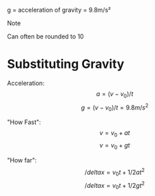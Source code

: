 g = acceleration of gravity = 9.8m/s²
> [!NOTE] 
> Can often be rounded to 10

# Substituting Gravity
Acceleration:
$$a = (v-v_0)/t$$
$$g=(v-v_0)/t=9.8m/s^2$$

"How Fast":
$$v=v_0+at$$
$$v=v_0+gt$$

"How far":
$$/deltax=v_0t+1/2at^2$$
$$/deltax=v_0t+1/2gt^2$$
